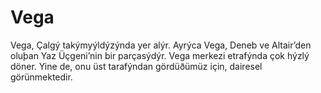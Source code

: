 # Vega

Vega, Çalgý takýmyýldýzýnda yer alýr. Ayrýca Vega, Deneb ve Altair’den oluþan
Yaz Üçgeni’nin bir parçasýdýr. Vega merkezi etrafýnda çok hýzlý döner. Yine de,
onu üst tarafýndan gördüðümüz için, dairesel görünmektedir.
